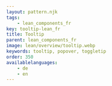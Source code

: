 ```yaml
---
layout: pattern.njk
tags: 
    - lean_components_fr
key: tooltip-lean_fr
title: Tooltip
parent: lean_components_fr
image: lean/overview/tooltip.webp
keywords: tooltip, popover, toggletip
order: 350
availablelanguages: 
    - de
    - en
---
```

